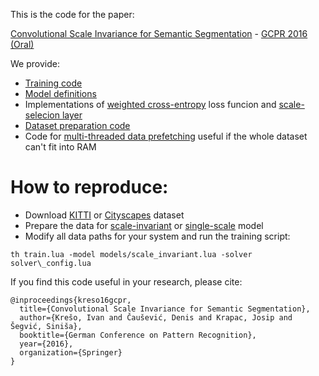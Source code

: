 This is the code for the paper:

[Convolutional Scale Invariance for Semantic Segmentation](https://ivankreso.github.io/publications) - [GCPR 2016 (Oral)](http://www.kcmweb.de/conferences/gcpr2016)


We provide:
- [Training code](https://github.com/ivankreso/scale-invariant-cnn/blob/master/train.lua)
- [Model definitions](https://github.com/ivankreso/scale-invariant-cnn/tree/master/models)
- Implementations of [weighted cross-entropy](https://github.com/ivankreso/scale-invariant-cnn/blob/master/layers/SpatialCrossEntropyCriterionWithIgnore.lua) loss funcion and [scale-selecion layer](https://github.com/ivankreso/scale-invariant-cnn/blob/master/layers/PyramidMultiplexer.lua)
- [Dataset preparation code](https://github.com/ivankreso/scale-invariant-cnn/tree/master/preprocessing) 
- Code for [multi-threaded data prefetching](https://github.com/ivankreso/scale-invariant-cnn/blob/master/data_container_multifile_threaded.lua) useful if the whole dataset can't fit into RAM


# How to reproduce:
- Download [KITTI](http://www.zemris.fer.hr/~ssegvic/multiclod/kitti_semseg_unizg.shtml) or [Cityscapes](https://www.cityscapes-dataset.com) dataset
- Prepare the data for [scale-invariant](https://github.com/ivankreso/scale-invariant-cnn/blob/master/models/scale_invariant.lua) or [single-scale](https://github.com/ivankreso/scale-invariant-cnn/blob/master/models/single_scale.lua) model
- Modify all data paths for your system and run the training script:
```
th train.lua -model models/scale_invariant.lua -solver solver\_config.lua
```


If you find this code useful in your research, please cite:

```
@inproceedings{kreso16gcpr,
  title={Convolutional Scale Invariance for Semantic Segmentation},
  author={Krešo, Ivan and Čaušević, Denis and Krapac, Josip and Šegvić, Siniša},
  booktitle={German Conference on Pattern Recognition},
  year={2016},
  organization={Springer}
}
```
